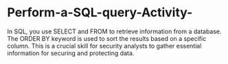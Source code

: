 # Perform-a-SQL-query-Activity-
In SQL, you use SELECT and FROM to retrieve information from a database. The ORDER BY keyword is used to sort the results based on a specific column. This is a crucial skill for security analysts to gather essential information for securing and protecting data.
